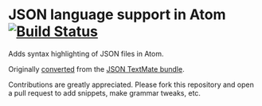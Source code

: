 # JSON language support in Atom [![Build Status](https://travis-ci.org/atom/language-json.svg?branch=master)](https://travis-ci.org/atom/language-json)

Adds syntax highlighting of JSON files in Atom.

Originally [converted](http://atom.io/docs/latest/converting-a-text-mate-bundle)
from the [JSON TextMate bundle](https://github.com/textmate/json.tmbundle).

Contributions are greatly appreciated. Please fork this repository and open a
pull request to add snippets, make grammar tweaks, etc.
